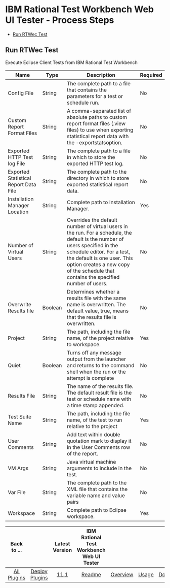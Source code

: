 
# IBM Rational Test Workbench Web UI Tester - Process Steps

* [Run RTWec Test](#run_rtwec_test)


## Run RTWec Test

Execute Eclipse Client Tests from IBM Rational Test Workbench


| Name | Type | Description                                                                                                          | Required |
| ---- | ---- | -------------------------------------------------------------------------------------------------------------------- | -------- |
| Config File | String | The complete path to a file that contains the parameters for a test or schedule run. | No |
| Custom Report Format Files | String | A comma-separated list of absolute paths to custom report format files (.view files) to use when exporting statistical report data with the -exportstatsoption. | No |
| Exported HTTP Test log File | String | The complete path to a file in which to store the exported HTTP test log. | No |
| Exported Statistical Report Data File | String | The complete path to the directory in which to store exported statistical report data. | No |
| Installation Manager Location | String | Complete path to Installation Manager. | Yes |
| Number of Virtual Users | String | Overrides the default number of virtual users in the run. For a schedule, the default is the number of users specified in the schedule editor. For a test, the default is one user. This option creates a new copy of the schedule that contains the specified number of users. | No |
| Overwrite Results file | Boolean | Determines whether a results file with the same name is overwritten. The default value, true, means that the results file is overwritten. | No |
| Project | String | The path, including the file name, of the project relative to workspace. | Yes |
| Quiet | Boolean | Turns off any message output from the launcher and returns to the command shell when the run or the attempt is complete | No |
| Results File | String | The name of the results file. The default result file is the test or schedule name with a time stamp appended. | No |
| Test Suite Name | String | The path, including the file name, of the test to run relative to the project | Yes |
| User Comments | String | Add text within double quotation mark to display it in the User Comments row of the report. | No |
| VM Args | String | Java virtual machine arguments to include in the test. | No |
| Var File | String | The complete path to the XML file that contains the variable name and value pairs | No |
| Workspace | String | Complete path to Eclipse workspace. | Yes |



|Back to ...||Latest Version|IBM Rational Test Workbench Web UI Tester ||||
| :---: | :---: | :---: | :---: | :---: | :---: | :---: |
|[All Plugins](../../index.md)|[Deploy Plugins](../README.md)|[11.1](https://raw.githubusercontent.com/UrbanCode/IBM-UCD-PLUGINS/main/files/RFT-WebUI-UCD/RFT-UCD-UITest-11.1.zip)|[Readme](README.md)|[Overview](overview.md)|[Usage](usage.md)|[Downloads](downloads.md)|

